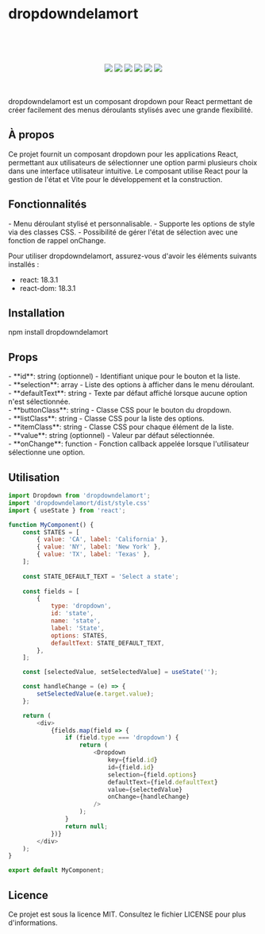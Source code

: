 <h1> dropdowndelamort </h1>

<br><br><br>
<p align="center">
    <img src="https://img.shields.io/badge/React-v18.3.1-blue">
    <img src="https://img.shields.io/badge/React--DOM-v18.3.1-blue">
    <img src="https://img.shields.io/badge/React--Router--DOM-v6.25.1-blue">
    <img src="https://img.shields.io/badge/license-MIT-green">
    <img src="https://img.shields.io/badge/build-passing-brightgreen">
    <img src="https://img.shields.io/badge/node--lts-18.16.1-brightgreen">
    <br><br><br>
</p>

dropdowndelamort est un composant dropdown pour React permettant de créer facilement des menus déroulants stylisés avec une grande flexibilité.

<h2>À propos</h2>
Ce projet fournit un composant dropdown pour les applications React, permettant aux utilisateurs de sélectionner une option parmi plusieurs choix dans une interface utilisateur intuitive. Le composant utilise React pour la gestion de l'état et Vite pour le développement et la construction.

<h2>Fonctionnalités</h2>
- Menu déroulant stylisé et personnalisable.
- Supporte les options de style via des classes CSS.
- Possibilité de gérer l'état de sélection avec une fonction de rappel onChange.

Pour utiliser dropdowndelamort, assurez-vous d'avoir les éléments suivants installés :
- react: 18.3.1
- react-dom: 18.3.1

<h2>Installation</h2>

npm install dropdowndelamort


<h2>Props</h2>
- **id**: string (optionnel) - Identifiant unique pour le bouton et la liste.<br>
- **selection**: array - Liste des options à afficher dans le menu déroulant.<br>
- **defaultText**: string - Texte par défaut affiché lorsque aucune option n'est sélectionnée.<br>
- **buttonClass**: string - Classe CSS pour le bouton du dropdown.<br>
- **listClass**: string - Classe CSS pour la liste des options.<br>
- **itemClass**: string - Classe CSS pour chaque élément de la liste.<br>
- **value**: string (optionnel) - Valeur par défaut sélectionnée.<br>
- **onChange**: function - Fonction callback appelée lorsque l'utilisateur sélectionne une option.<br>

<h2>Utilisation</h2>

```javascript
import Dropdown from 'dropdowndelamort';
import 'dropdowndelamort/dist/style.css'
import { useState } from 'react';

function MyComponent() {
    const STATES = [
        { value: 'CA', label: 'California' },
        { value: 'NY', label: 'New York' },
        { value: 'TX', label: 'Texas' },
    ];
    
    const STATE_DEFAULT_TEXT = 'Select a state';
    
    const fields = [
        {
            type: 'dropdown',
            id: 'state',
            name: 'state',
            label: 'State',
            options: STATES,
            defaultText: STATE_DEFAULT_TEXT,
        },
    ];

    const [selectedValue, setSelectedValue] = useState('');

    const handleChange = (e) => {
        setSelectedValue(e.target.value);
    };

    return (
        <div>
            {fields.map(field => {
                if (field.type === 'dropdown') {
                    return (
                        <Dropdown
                            key={field.id}
                            id={field.id}
                            selection={field.options}
                            defaultText={field.defaultText}
                            value={selectedValue}
                            onChange={handleChange}
                        />
                    );
                }
                return null;
            })}
        </div>
    );
}

export default MyComponent;

 ```


<h2>Licence</h2> Ce projet est sous la licence MIT. Consultez le fichier LICENSE pour plus d'informations.